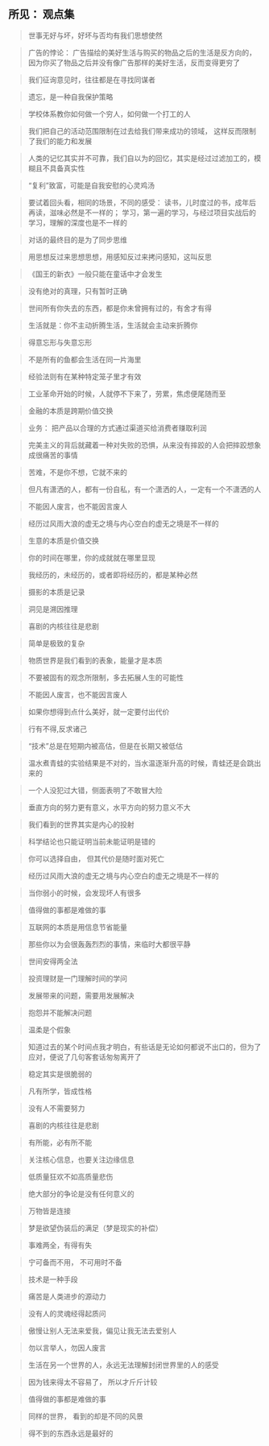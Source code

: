 ## 所见： 观点集

> 世事无好与坏，好坏与否均有我们思想使然

> 广告的悖论： 广告描绘的美好生活与购买的物品之后的生活是反方向的，因为你买了物品之后并没有像广告那样的美好生活，反而变得更穷了

> 我们征询意见时，往往都是在寻找同谋者

> 遗忘，是一种自我保护策略

> 学校体系教你如何做一个穷人，如何做一个打工的人

> 我们把自己的活动范围限制在过去给我们带来成功的领域， 这样反而限制了我们的能力和发展

> 人类的记忆其实并不可靠，我们自以为的回忆，其实是经过过滤加工的，模糊且不具备真实性

> “复利”致富，可能是自我安慰的心灵鸡汤

> 要试着回头看，相同的场景，不同的感受： 读书，儿时度过的书，成年后再读，滋味必然是不一样的； 学习，第一遍的学习，与经过项目实战后的学习，理解的深度也是不一样的

> 对话的最终目的是为了同步思维

> 用思想反过来思想思想，用感知反过来拷问感知，这叫反思

> 《国王的新衣》一般只能在童话中才会发生

> 没有绝对的真理，只有暂时正确

> 世间所有你失去的东西，都是你未曾拥有过的，有舍才有得

> 生活就是：你不主动折腾生活，生活就会主动来折腾你

> 得意忘形与失意忘形

> 不是所有的鱼都会生活在同一片海里

> 经验法则有在某种特定笼子里才有效

> 工业革命开始的时候，人就停不下来了，劳累，焦虑便尾随而至

> 金融的本质是跨期价值交换

> 业务： 把产品以合理的方式通过渠道买给消费者赚取利润

> 完美主义的背后就藏着一种对失败的恐惧，从来没有摔跤的人会把摔跤想象成很痛苦的事情

> 苦难，不是你不想，它就不来的

> 但凡有潇洒的人，都有一份自私，有一个潇洒的人，一定有一个不潇洒的人

> 不能因人废言，也不能因言废人

> 经历过风雨大浪的虚无之境与内心空白的虚无之境是不一样的

> 生意的本质是价值交换

> 你的时间在哪里，你的成就就在哪里显现

> 我经历的，未经历的，或者即将经历的，都是某种必然

> 摄影的本质是记录

> 洞见是溯因推理

> 喜剧的内核往往是悲剧

> 简单是极致的复杂

> 物质世界是我们看到的表象，能量才是本质

> 不要被固有的观念所限制，多去拓展人生的可能性

> 不能因人废言，也不能因言废人

> 如果你想得到点什么美好，就一定要付出代价

> 行有不得,反求诸己

> “技术”总是在短期内被高估，但是在长期又被低估

> 温水煮青蛙的实验结果是不对的，当水温逐渐升高的时候，青蛙还是会跳出来的

> 一个人没犯过大错，侧面表明了不敢冒大险

> 垂直方向的努力更有意义，水平方向的努力意义不大

> 我们看到的世界其实是内心的投射

> 科学结论也只能证明当前未能证明是错的

> 你可以选择自由， 但其代价是随时面对死亡

> 经历过风雨大浪的虚无之境与内心空白的虚无之境是不一样的

> 当你弱小的时候，会发现坏人有很多

> 值得做的事都是难做的事

> 互联网的本质是用信息节省能量

> 那些你以为会很轰轰烈烈的事情，来临时大都很平静

> 世间安得两全法

> 投资理财是一门理解时间的学问

> 发展带来的问题，需要用发展解决

> 抱怨并不能解决问题

> 温柔是个假象

> 知道过去的某个时间点我才明白，有些话是无论如何都说不出口的，但为了应对，便说了几句客套话匆匆离开了

> 稳定其实是很脆弱的

> 凡有所学，皆成性格

> 没有人不需要努力

> 喜剧的内核往往是悲剧

> 有所能，必有所不能

> 关注核心信息，也要关注边缘信息

> 低质量狂欢不如高质量悲伤

> 绝大部分的争论是没有任何意义的

> 万物皆是连接

> 梦是欲望伪装后的满足（梦是现实的补偿）

> 事难两全，有得有失

> 宁可备而不用， 不可用时不备

> 技术是一种手段

> 痛苦是人类进步的源动力

> 没有人的灵魂经得起质问

> 傲慢让别人无法来爱我，偏见让我无法去爱别人

> 勿以言举人，勿因人废言

> 生活在另一个世界的人，永远无法理解封闭世界里的人的感受

> 因为钱来得太不容易了， 所以才斤斤计较

> 值得做的事都是难做的事

> 同样的世界， 看到的却是不同的风景

> 得不到的东西永远是最好的
